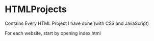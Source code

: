 # HTMLProjects
Contains Every HTML Project I have done (with CSS and JavaScript)

For each website, start by opening index.html
